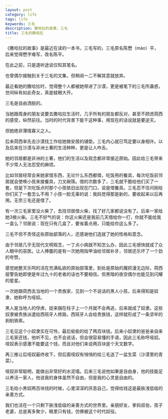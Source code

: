 ```yaml
---
layout: post
category: life
tags: life
keywords: 三毛
description: 撒哈拉的故事，三毛
title: 三毛的撒哈拉
---
```


《撒哈拉的故事》是最近在读的一本书，三毛写的，三毛原名陈懋（mào）平，后来觉得懋字难写，改名陈平。

在此之前，只是道听途说仅知其笔名。

也曾偶尔接触到关于三毛的文集，但稍阅一二不解其意就放弃。

最近看她的撒哈拉时，觉得整个人都被她带进了沙漠，更是被笔下的三毛所蛊惑，世间纵有如此奇女，真是蛙眼大开。

三毛是自由洒脱的。

当她跟周身的朋友说要去撒哈拉生活时，几乎所有的朋友都反对，甚至不顾虑荷西的感受，纵然前往。当时的时代背景下能干这种事，用现在的话说就是要逆天。

但她绝非薄情寡义之人。

后来荷西率先去沙漠找工作给她做安居的铺垫。三毛内心就已笃定要以身相许。以及后来在沙漠与非洲土著的生活种种，更是让人咋舌。

她的邻居都是非洲的土著，他们的生活以及观念都非常接近原始。因此给三毛带来不少常人无法忍受的麻烦。

比如邻居经常会来她家借东西，无论什么东西都借，吃饭用的餐具，每次吃饭前邻居就会使唤小孩来接餐具，刀叉碗筷。借的次数多了，三毛就干脆给他们买了一套，但是下次吃饭点时那个小孩依旧出现在门口，说是借餐具。三毛忍不住问刚给你们买了一套怎么不用？小孩一脸无辜的说：我妈觉得那是新的，要收起来以后再用。无奈三毛还是借了。

有一次三毛家里没火柴了，去找邻居借火柴，找了好几家都说没有了。后来一家给她3根火柴。三毛不好气的说：你这火柴还是我前几天借给你一打，你就不能给我一盒么？邻居说：现在只有几盒了，要省着点用，只能给你这么多了。

三毛不但不责怪这些原始部落的人，还感谢他们造就了她的性格和意念。

由于邻居几乎无现代文明观念，一丁点小病就不知怎么办，因此三毛很快就成了众人眼中的巫医。让人捧腹的是有一次她用指甲油给邻居补牙，邻居还乐坏了一个劲的夸赞。

感觉她整天乐呵的活在充满私欲的原始部落里，到处是原始的魔抓漫无边际，荷西层警告她即使是年过九十的老者的话也不要相信。但黑暗的夜空偶尔也能见到闪耀的星星。

一次她跟荷西去当地的一个贵族家，见到一个不说话的黑人小孩，后来得知是奴隶，她称呼为哑奴。

黑人是当地人的俘虏，捉来捆在柱子上一个月就不会再逃，后来就成了奴隶。这些奴隶被贵族派遣给西班牙人修路，西班牙人会给贵族钱，这样就形成了一条坚牢的剥削铁索。

三毛见这个小奴隶实在可怜，最后偷偷的给了两百块钱。后来小奴隶的爸爸亲自来三毛家还钱，他听不见，也不会说话，但会很容易懂的手语，因此三毛称呼哑奴。哑奴表示感激不能要这个钱，而且对他们来说两百块是个天文数字。

再三推让后哑奴最终收下，但后面哑奴有悄悄的给三毛送了一盆生菜（沙漠里的青菜）。

哑奴非常聪明，能做出非常好的水泥墙。后来三毛说他如果是自由身，他的技能足以养活一家人，他说我的身体虽然不自由，但是我的心灵是自由的。

三毛给小黑奴两百块钱的时候，心里深深的厌恶自己，觉得给钱这是最肤浅低级的亲善方式。

我们也活在一个只剩下肤浅低级的亲善方式的世界里。亲朋好友，爹妈叔伯，孩子老婆，总是离多聚少，眼里只有钱，仿佛被这个时代奴役。



